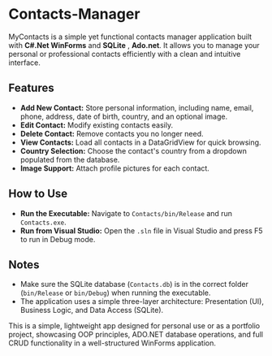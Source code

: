 # Contacts-Manager

MyContacts is a simple yet functional contacts manager application built with **C#.Net WinForms** and **SQLite** , **Ado.net**. It allows you to manage your personal or professional contacts efficiently with a clean and intuitive interface.

## Features

* **Add New Contact:** Store personal information, including name, email, phone, address, date of birth, country, and an optional image.
* **Edit Contact:** Modify existing contacts easily.
* **Delete Contact:** Remove contacts you no longer need.
* **View Contacts:** Load all contacts in a DataGridView for quick browsing.
* **Country Selection:** Choose the contact's country from a dropdown populated from the database.
* **Image Support:** Attach profile pictures for each contact.

## How to Use

* **Run the Executable:** Navigate to `Contacts/bin/Release` and run `Contacts.exe`.
* **Run from Visual Studio:** Open the `.sln` file in Visual Studio and press F5 to run in Debug mode.

## Notes

* Make sure the SQLite database (`Contacts.db`) is in the correct folder (`bin/Release` or `bin/Debug`) when running the executable.
* The application uses a simple three-layer architecture: Presentation (UI), Business Logic, and Data Access (SQLite).

This is a simple, lightweight app designed for personal use or as a portfolio project, showcasing OOP principles, ADO.NET database operations, and full CRUD functionality in a well-structured WinForms application.

